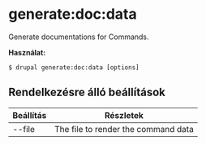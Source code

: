 # generate:doc:data
Generate documentations for Commands.

**Használat:**
```
$ drupal generate:doc:data [options]
```

## Rendelkezésre álló beállítások
Beállítás | Részletek
-------|-------------
--file | The file to render the command data
